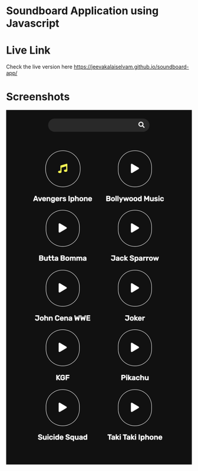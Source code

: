 # Soundboard Application using Javascript

# Live Link

Check the live version here <https://jeevakalaiselvam.github.io/soundboard-app/>

# Screenshots

![Scrrenshot](screens/screen1.png) <!-- .element height="50%" width="50%" -->

